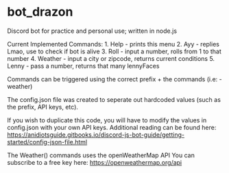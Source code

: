 # bot_drazon
Discord bot for practice and personal use; written in node.js

Current Implemented Commands:
    1. Help - prints this menu
    2. Ayy - replies Lmao, use to check if bot is alive
    3. Roll - input a number, rolls from 1 to that number
    4. Weather - input a city or zipcode, returns current conditions
    5. Lenny - pass a number, returns that many lennyFaces

Commands can be triggered using the correct prefix + the commands (i.e: -weather)

The config.json file was created to seperate out hardcoded values (such as the prefix, API keys, etc).

If you wish to duplicate this code, you will have to modify the values in config.json with your own API keys.
Additional reading can be found here: https://anidiotsguide.gitbooks.io/discord-js-bot-guide/getting-started/config-json-file.html

The Weather() commands uses the openWeatherMap API
You can subscribe to a free key here: https://openweathermap.org/api